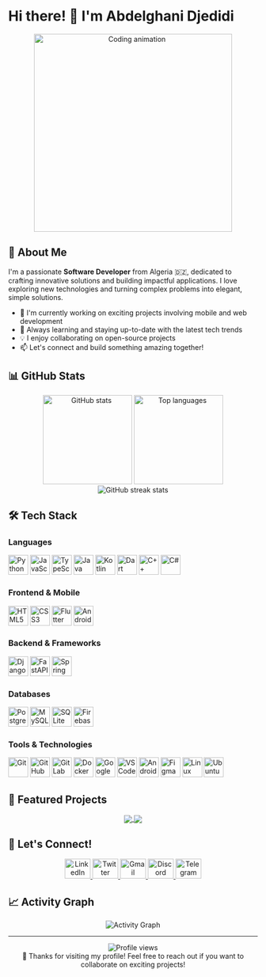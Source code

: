 # Hi there! 👋 I'm Abdelghani Djedidi

<div align="center">
  <img src="https://media.giphy.com/media/du3J3cXyzhj75IOgvA/giphy.gif" width="400" alt="Coding animation"/>
</div>

## 🚀 About Me

I'm a passionate **Software Developer** from Algeria 🇩🇿, dedicated to crafting innovative solutions and building impactful applications. I love exploring new technologies and turning complex problems into elegant, simple solutions.

- 🔭 I'm currently working on exciting projects involving mobile and web development
- 🌱 Always learning and staying up-to-date with the latest tech trends
- 💡 I enjoy collaborating on open-source projects
- 📫 Let's connect and build something amazing together!

## 📊 GitHub Stats

<div align="center">
  <img src="Y2lkPTc5MGI3NjExbnJ6YWMxbHBrY2trOW5zMXg4ZGZmOW5pMmI2Y2dyejhqbmp5MDg5byZlcD12MV9pbnRlcm5hbF9naWZfYnlfaWQmY3Q9Zw" height="180" alt="GitHub stats"/>
  <img src="https://github-readme-stats.vercel.app/api/top-langs?username=AbdelghaniDjedidi2001&locale=en&hide_title=false&layout=compact&card_width=320&langs_count=8&theme=tokyonight&hide_border=true&bg_color=0D1117" height="180" alt="Top languages"/>
</div>

<div align="center">
  <img src="https://github-readme-streak-stats.herokuapp.com/?user=AbdelghaniDjedidi2001&theme=tokyonight&hide_border=true&background=0D1117" alt="GitHub streak stats"/>
</div>

## 🛠️ Tech Stack

### Languages
<div align="left">
  <img src="https://cdn.jsdelivr.net/gh/devicons/devicon/icons/python/python-original.svg" height="40" alt="Python" title="Python"/>
  <img src="https://cdn.jsdelivr.net/gh/devicons/devicon/icons/javascript/javascript-original.svg" height="40" alt="JavaScript" title="JavaScript"/>
  <img src="https://cdn.jsdelivr.net/gh/devicons/devicon/icons/typescript/typescript-original.svg" height="40" alt="TypeScript" title="TypeScript"/>
  <img src="https://cdn.jsdelivr.net/gh/devicons/devicon/icons/java/java-original.svg" height="40" alt="Java" title="Java"/>
  <img src="https://cdn.jsdelivr.net/gh/devicons/devicon/icons/kotlin/kotlin-original.svg" height="40" alt="Kotlin" title="Kotlin"/>
  <img src="https://cdn.jsdelivr.net/gh/devicons/devicon/icons/dart/dart-original.svg" height="40" alt="Dart" title="Dart"/>
  <img src="https://cdn.jsdelivr.net/gh/devicons/devicon/icons/cplusplus/cplusplus-original.svg" height="40" alt="C++" title="C++"/>
  <img src="https://cdn.jsdelivr.net/gh/devicons/devicon/icons/csharp/csharp-original.svg" height="40" alt="C#" title="C#"/>
</div>

### Frontend & Mobile
<div align="left">
  <img src="https://cdn.jsdelivr.net/gh/devicons/devicon/icons/html5/html5-original.svg" height="40" alt="HTML5" title="HTML5"/>
  <img src="https://cdn.jsdelivr.net/gh/devicons/devicon/icons/css3/css3-original.svg" height="40" alt="CSS3" title="CSS3"/>
  <img src="https://cdn.jsdelivr.net/gh/devicons/devicon/icons/flutter/flutter-original.svg" height="40" alt="Flutter" title="Flutter"/>
  <img src="https://cdn.jsdelivr.net/gh/devicons/devicon/icons/android/android-original.svg" height="40" alt="Android" title="Android"/>
</div>

### Backend & Frameworks
<div align="left">
  <img src="https://cdn.jsdelivr.net/gh/devicons/devicon/icons/django/django-plain.svg" height="40" alt="Django" title="Django"/>
  <img src="https://cdn.jsdelivr.net/gh/devicons/devicon/icons/fastapi/fastapi-original.svg" height="40" alt="FastAPI" title="FastAPI"/>
  <img src="https://cdn.jsdelivr.net/gh/devicons/devicon/icons/spring/spring-original.svg" height="40" alt="Spring" title="Spring"/>
</div>

### Databases
<div align="left">
  <img src="https://cdn.jsdelivr.net/gh/devicons/devicon/icons/postgresql/postgresql-original.svg" height="40" alt="PostgreSQL" title="PostgreSQL"/>
  <img src="https://cdn.jsdelivr.net/gh/devicons/devicon/icons/mysql/mysql-original.svg" height="40" alt="MySQL" title="MySQL"/>
  <img src="https://cdn.jsdelivr.net/gh/devicons/devicon/icons/sqlite/sqlite-original.svg" height="40" alt="SQLite" title="SQLite"/>
  <img src="https://cdn.jsdelivr.net/gh/devicons/devicon/icons/firebase/firebase-plain.svg" height="40" alt="Firebase" title="Firebase"/>
</div>

### Tools & Technologies
<div align="left">
  <img src="https://cdn.jsdelivr.net/gh/devicons/devicon/icons/git/git-original.svg" height="40" alt="Git" title="Git"/>
  <img src="https://cdn.jsdelivr.net/gh/devicons/devicon/icons/github/github-original.svg" height="40" alt="GitHub" title="GitHub"/>
  <img src="https://cdn.jsdelivr.net/gh/devicons/devicon/icons/gitlab/gitlab-original.svg" height="40" alt="GitLab" title="GitLab"/>
  <img src="https://cdn.jsdelivr.net/gh/devicons/devicon/icons/docker/docker-original.svg" height="40" alt="Docker" title="Docker"/>
  <img src="https://cdn.jsdelivr.net/gh/devicons/devicon/icons/googlecloud/googlecloud-original.svg" height="40" alt="Google Cloud" title="Google Cloud"/>
  <img src="https://cdn.jsdelivr.net/gh/devicons/devicon/icons/vscode/vscode-original.svg" height="40" alt="VS Code" title="VS Code"/>
  <img src="https://cdn.jsdelivr.net/gh/devicons/devicon/icons/androidstudio/androidstudio-original.svg" height="40" alt="Android Studio" title="Android Studio"/>
  <img src="https://cdn.jsdelivr.net/gh/devicons/devicon/icons/figma/figma-original.svg" height="40" alt="Figma" title="Figma"/>
  <img src="https://cdn.jsdelivr.net/gh/devicons/devicon/icons/linux/linux-original.svg" height="40" alt="Linux" title="Linux"/>
  <img src="https://cdn.jsdelivr.net/gh/devicons/devicon/icons/ubuntu/ubuntu-plain.svg" height="40" alt="Ubuntu" title="Ubuntu"/>
</div>

## 🌟 Featured Projects

<!-- Add your best projects here -->
<div align="center">
  <a href="https://github.com/YOUR_USERNAME/PROJECT_1">
    <img align="center" src="https://github-readme-stats.vercel.app/api/pin/?username=YOUR_USERNAME&repo=PROJECT_1&theme=tokyonight&hide_border=true&bg_color=0D1117" />
  </a>
  <a href="https://github.com/YOUR_USERNAME/PROJECT_2">
    <img align="center" src="https://github-readme-stats.vercel.app/api/pin/?username=YOUR_USERNAME&repo=PROJECT_2&theme=tokyonight&hide_border=true&bg_color=0D1117" />
  </a>
</div>

## 🤝 Let's Connect!

<div align="center">
  <a href="https://linkedin.com/in/YOUR_LINKEDIN" target="_blank">
    <img src="https://raw.githubusercontent.com/maurodesouza/profile-readme-generator/master/src/assets/icons/social/linkedin/default.svg" width="52" height="40" alt="LinkedIn"/>
  </a>
  <a href="https://twitter.com/YOUR_TWITTER" target="_blank">
    <img src="https://raw.githubusercontent.com/maurodesouza/profile-readme-generator/master/src/assets/icons/social/twitter/default.svg" width="52" height="40" alt="Twitter"/>
  </a>
  <a href="mailto:your.email@gmail.com">
    <img src="https://raw.githubusercontent.com/maurodesouza/profile-readme-generator/master/src/assets/icons/social/gmail/default.svg" width="52" height="40" alt="Gmail"/>
  </a>
  <a href="https://discord.gg/YOUR_DISCORD" target="_blank">
    <img src="https://raw.githubusercontent.com/maurodesouza/profile-readme-generator/master/src/assets/icons/social/discord/default.svg" width="52" height="40" alt="Discord"/>
  </a>
  <a href="https://t.me/YOUR_TELEGRAM" target="_blank">
    <img src="https://raw.githubusercontent.com/maurodesouza/profile-readme-generator/master/src/assets/icons/social/telegram/default.svg" width="52" height="40" alt="Telegram"/>
  </a>
</div>

## 📈 Activity Graph

<div align="center">
  <img src="https://github-readme-activity-graph.vercel.app/graph?username=AbdelghaniDjedidi2001&theme=tokyo-night&bg_color=0D1117&hide_border=true&line=58A6FF&point=58A6FF&area_color=58A6FF&area=true" alt="Activity Graph"/>
</div>

---

<div align="center">
  <img src="https://komarev.com/ghpvc/?username=AbdelghaniDjedidi2001&label=Profile%20views&color=0e75b6&style=flat" alt="Profile views"/>
</div>

<div align="center">
  💙 Thanks for visiting my profile! Feel free to reach out if you want to collaborate on exciting projects!
</div>
